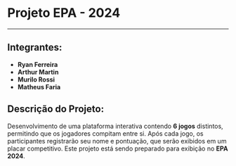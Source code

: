 # Projeto EPA - 2024

---

## Integrantes:
- **Ryan Ferreira**
- **Arthur Martin**
- **Murilo Rossi**
- **Matheus Faria**

## Descrição do Projeto:
Desenvolvimento de uma plataforma interativa contendo **6 jogos** distintos, permitindo que os jogadores compitam entre si. Após cada jogo, os participantes registrarão seu nome e pontuação, que serão exibidos em um placar competitivo. Este projeto está sendo preparado para exibição no **EPA 2024**.
